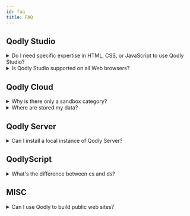 ```yaml
---
id: faq
title: FAQ
---
```


## Qodly Studio



<details><summary style= {{ fontWeight: "bold", marginBottom: "20px" }}>Do I need specific expertise in HTML, CSS, or JavaScript to use Qodly Studio?</summary>


No, Qodly Studio offers an experience of intuitive and visual web development that does not require any expertise of web technologies.


</details>



<details>
<summary style= {{ fontWeight: "bold" , marginBottom: "20px" }}>Is Qodly Studio supported on all Web browsers?</summary>


See the requirements list [here](../studio/overview.md#requirements).

</details>




## Qodly Cloud  


<details>
<summary style= {{ fontWeight: "bold" , marginBottom: "20px" }}>Why is there only a sandbox category?</summary>

Other categories (applications and shared applications) will be open after the Beta phase.

</details>


<details><summary style= {{ fontWeight: "bold" , marginBottom: "20px" }}>Where are stored my data?</summary>

Your data are stored on AWS (Amazon Cloud).

</details>



## Qodly Server

<details><summary style= {{ fontWeight: "bold" , marginBottom: "20px" }}>Can I install a local instance of Qodly Server?</summary>

No, Qodly Server is only proposed a a cloud service.

</details>


## QodlyScript

<details><summary style= {{ fontWeight: "bold" , marginBottom: "20px" }}>What's the difference between cs and ds?</summary>

`cs` is the Class Store object, containing all classes of the current project:
  - user classes (e.g. `cs.MyUserClass`)
  - datastore classes (e.g. `cs.People`, `cs.PeopleEntity`, etc.).

It is used for:
  - **declaration** of both user class and datastore class object variables
  - **instantiation** of user class objects.

`ds` is a shortcut to the main DataStore object, providing access to the [ORDA model and data object](../orda/data-model.md) instances. It is a kind of singleton, used for **instantiation** of datastore objects.
Datastore objects are instantiated and managed by ORDA and cannot be handled through the `cs` Class Store.

```qs
//declare an object variable of class cs.myClass
var myInstance : cs.myClass
//declare two datastore object variables of class cs.PeopleEntity
var myEntity,myNewEntity : cs.PeopleEntity

//create a new instance of myClass class and put it in the variable
myInstance = cs.myClass.new()
//create a new instance of People dataclass (i.e. a blank entity) and put it in the variable
myNewEntity = ds.People.new()
//put an instance of People dataclass (i.e. an entity) in the variable
myEntity = ds.People.get(167)
```
</details>


## MISC

<details><summary style= {{ fontWeight: "bold" , marginBottom: "20px" }}>Can I use Qodly to build public web sites? </summary>

Qodly is rather designed to build business applications with a web interface. All users need to be logged.

</details>
